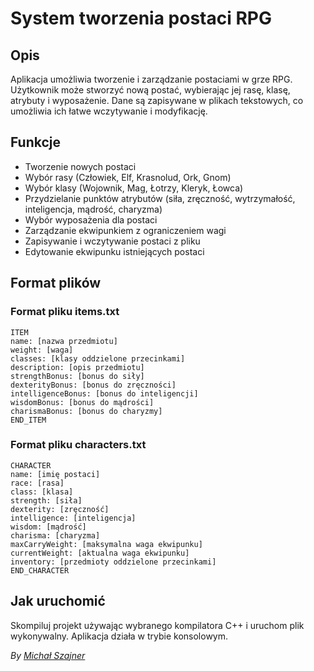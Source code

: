 # System tworzenia postaci RPG

## Opis
Aplikacja umożliwia tworzenie i zarządzanie postaciami w grze RPG. Użytkownik może stworzyć nową postać, wybierając jej rasę, klasę, atrybuty i wyposażenie. Dane są zapisywane w plikach tekstowych, co umożliwia ich łatwe wczytywanie i modyfikację.

## Funkcje
- Tworzenie nowych postaci
- Wybór rasy (Człowiek, Elf, Krasnolud, Ork, Gnom)
- Wybór klasy (Wojownik, Mag, Łotrzy, Kleryk, Łowca)
- Przydzielanie punktów atrybutów (siła, zręczność, wytrzymałość, inteligencja, mądrość, charyzma)
- Wybór wyposażenia dla postaci
- Zarządzanie ekwipunkiem z ograniczeniem wagi
- Zapisywanie i wczytywanie postaci z pliku
- Edytowanie ekwipunku istniejących postaci

## Format plików
### Format pliku items.txt
```
ITEM
name: [nazwa przedmiotu]
weight: [waga]
classes: [klasy oddzielone przecinkami]
description: [opis przedmiotu]
strengthBonus: [bonus do siły]
dexterityBonus: [bonus do zręczności]
intelligenceBonus: [bonus do inteligencji]
wisdomBonus: [bonus do mądrości]
charismaBonus: [bonus do charyzmy]
END_ITEM
```

### Format pliku characters.txt
```
CHARACTER
name: [imię postaci]
race: [rasa]
class: [klasa]
strength: [siła]
dexterity: [zręczność]
intelligence: [inteligencja]
wisdom: [mądrość]
charisma: [charyzma]
maxCarryWeight: [maksymalna waga ekwipunku]
currentWeight: [aktualna waga ekwipunku]
inventory: [przedmioty oddzielone przecinkami]
END_CHARACTER
```

## Jak uruchomić
Skompiluj projekt używając wybranego kompilatora C++ i uruchom plik wykonywalny. Aplikacja działa w trybie konsolowym.

*By [Michał Szajner](https://github.com/M1chalS)*